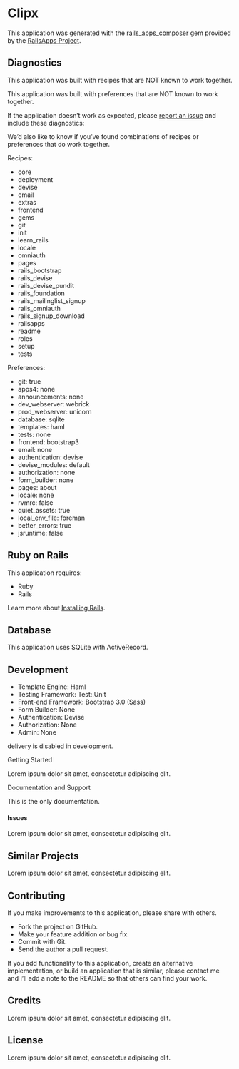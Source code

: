 Clipx
=========

This application was generated with the [rails_apps_composer](https://github.com/RailsApps/rails_apps_composer) gem
provided by the [RailsApps Project](http://railsapps.github.io/).

Diagnostics
-

This application was built with recipes that are NOT known to work together.

This application was built with preferences that are NOT known to work
together.

If the application doesn’t work as expected, please [report an issue](https://github.com/RailsApps/rails_apps_composer/issues)
and include these diagnostics:

We’d also like to know if you’ve found combinations of recipes or
preferences that do work together.

Recipes:

* core
* deployment
* devise
* email
* extras
* frontend
* gems
* git
* init
* learn_rails
* locale
* omniauth
* pages
* rails_bootstrap
* rails_devise
* rails_devise_pundit
* rails_foundation
* rails_mailinglist_signup
* rails_omniauth
* rails_signup_download
* railsapps
* readme
* roles
* setup
* tests

Preferences:

* git: true
* apps4: none
* announcements: none
* dev_webserver: webrick
* prod_webserver: unicorn
* database: sqlite
* templates: haml
* tests: none
* frontend: bootstrap3
* email: none
* authentication: devise
* devise_modules: default
* authorization: none
* form_builder: none
* pages: about
* locale: none
* rvmrc: false
* quiet_assets: true
* local_env_file: foreman
* better_errors: true
* jsruntime: false

Ruby on Rails
---

This application requires:

-   Ruby
-   Rails

Learn more about [Installing Rails](http://railsapps.github.io/installing-rails.html).

Database
---

This application uses SQLite with ActiveRecord.

Development
-

-   Template Engine: Haml
-   Testing Framework: Test::Unit
-   Front-end Framework: Bootstrap 3.0 (Sass)
-   Form Builder: None
-   Authentication: Devise
-   Authorization: None
-   Admin: None






 delivery is disabled in development.

Getting Started


Lorem ipsum dolor sit amet, consectetur adipiscing elit.

Documentation and Support


This is the only documentation.

#### Issues

Lorem ipsum dolor sit amet, consectetur adipiscing elit.

Similar Projects
-

Lorem ipsum dolor sit amet, consectetur adipiscing elit.

Contributing
--

If you make improvements to this application, please share with others.

-   Fork the project on GitHub.
-   Make your feature addition or bug fix.
-   Commit with Git.
-   Send the author a pull request.

If you add functionality to this application, create an alternative
implementation, or build an application that is similar, please contact
me and I’ll add a note to the README so that others can find your work.

Credits
--

Lorem ipsum dolor sit amet, consectetur adipiscing elit.

License
--

Lorem ipsum dolor sit amet, consectetur adipiscing elit.
